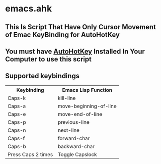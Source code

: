 # emacs.ahk

## This Is Script That Have Only Cursor Movement of Emac KeyBinding for AutoHotKey

## You must have [AutoHotKey](https://www.autohotkey.com/) Installed In Your Computer to use this script

## Supported keybindings

<table>
  <tr>
    <th>Keybinding</th>
    <th>Emacs Lisp Function</th>
  </tr>
<td>Caps-k</td>
<td>kill-line</td>
</tr>
<td>Caps-a</td>
<td>move-beginning-of-line</td>
</tr>
<tr>
<td>Caps-e</td>
<td>move-end-of-line</td>
</tr>
<tr>
<td>Caps-p</td>
<td>previous-line</td>
</tr>
<tr>
<td>Caps-n</td>
<td>next-line</td>
</tr>
<tr>
<td>Caps-f</td>
<td>forward-char</td>
</tr>
<tr>
<td>Caps-b</td>
<td>backward-char</td>
</tr>

<tr>
<td>Press Caps 2 times</td>
<td>Toggle Capslock</td>
</tr>
<tr>
